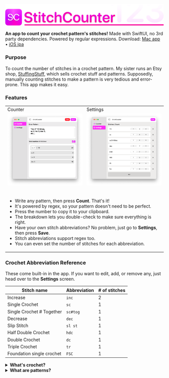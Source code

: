 
[![StitchCounter](Assets/head.png)](#)

**An app to count your crochet pattern's stitches!** Made with SwiftUI, no 3rd party dependencies. Powered by regular expressions. Download: [Mac app](https://github.com/aheze/StitchCounter/raw/main/Assets/StitchCounter.zip) • [iOS ipa](https://github.com/aheze/StitchCounter/raw/main/Assets/StitchCounter.ipa)


### Purpose
To count the number of stitches in a crochet pattern. My sister runs an Etsy shop, [StuffingStuff](https://www.etsy.com/shop/StuffingStuff), which sells crochet stuff and patterns. Supposedly, manually counting stitches to make a pattern is very tedious and error-prone. This app makes it easy.

### Features

<table>
<tr>
<td>
Counter
</td>
<td>
Settings
</td>
</tr>
  
  
  
<tr>
<td>
<img src="Assets/counter.png"> 
</td>
<td>
<img src="Assets/settings.png">
</td>
</tr>
  
<tr>
<td colspan="2"><br>
  
- Write any pattern, then press <strong>Count</strong>. That's it!
- It's powered by regex, so your pattern doesn't need to be perfect.
- Press the number to copy it to your clipboard.
- The breakdown lets you double-check to make sure everything is right.
- Have your own stitch abbreviations? No problem, just go to **Settings**, then press <strong>Save</strong>.
- Stitch abbreviations support regex too.
- You can even set the number of stitches for each abbreviation.
</td>
</tr>
</table>


### Crochet Abbreviation Reference
These come built-in in the app. If you want to edit, add, or remove any, just head over to the **Settings** screen.


Stitch name | Abbreviation | # of stitches
--- | --- | ---
Increase | `inc` | 2
Single Crochet | `sc` | 1
Single Crochet # Together | `sc#tog` | 1
Decrease | `dec` | 1
Slip Stitch | `sl st` | 1
Half Double Crochet | `hdc` | 1
Double Crochet | `dc` | 1
Triple Crochet | `tr` | 1
Foundation single crochet | `FSC` | 1




<details>
<summary><strong>What's crochet?</strong></summary>

<br>
  
> Crochet is a process of creating textiles by using a crochet hook to interlock loops of yarn, thread, or strands of other materials. The name is derived from the French term crochet, meaning 'small hook'. Hooks can be made from a variety of materials, such as metal, wood, bamboo, or plastic. — [Wikipedia](https://en.wikipedia.org/wiki/Crochet)
  
![](Assets/crochet.png)
  
---
</details>


<details>
<summary><strong>What are patterns?</strong></summary>

  <br>
  
It's like an instruction manual, but for crocheting.
  
---
</details>






